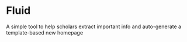 # Fluid
A simple tool to help scholars extract important info and auto-generate a template-based new homepage
